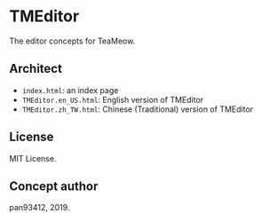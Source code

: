 # TMEditor
The editor concepts for TeaMeow.

## Architect
- `index.html`: an index page
- `TMEditor.en_US.html`: English version of TMEditor
- `TMEditor.zh_TW.html`: Chinese (Traditional) version of TMEditor

## License
MIT License.

## Concept author
pan93412, 2019.